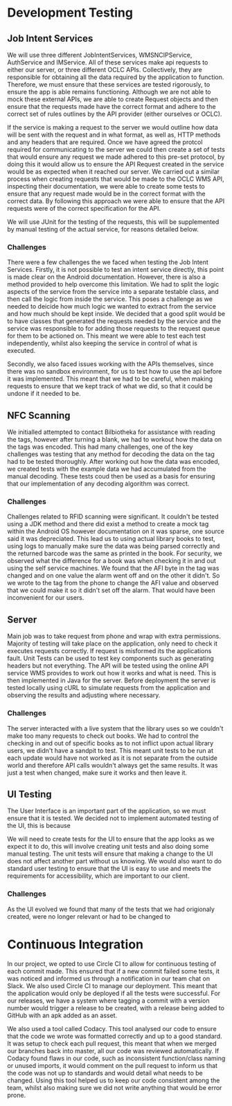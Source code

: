 
# Development Testing

## Job Intent Services

We will use three different JobIntentServices, WMSNCIPService, AuthService and IMService. All of these services make api requests to either our server, or three different OCLC APIs. Collectively, they are responsible for obtaining all the data required by the application to function. Therefore, we must ensure that these services are tested rigorously, to ensure the app is able remains functioning. Although we are not able to mock these external APIs, we are able to create Request objects and then ensure that the requests made have the correct format and adhere to the correct set of rules outlines by the API provider (either ourselves or OCLC).

If the service is making a request to the server we would outline how data will be sent with the request and in what format, as well as, HTTP methods and any headers that are required. Once we have agreed the protcol required for communicating to the server we could then create a set of tests that would ensure any request we made adhered to this pre-set protocol, by doing this it would allow us to ensure the API Request created in the service would be as expected when it reached our server. We carried out a similar process when creating requests that would be made to the OCLC WMS API, inspecting their documentation, we were able to create some tests to ensure that any request made would be in the correct format with the correct data. By following this approach we were able to ensure that the API requests were of the correct specification for the API.

We will use JUnit for the testing of the requests, this will be supplemented by manual testing of the actual service, for reasons detailed below.

### Challenges

There were a few challenges the we faced when testing the Job Intent Services. Firstly, it is not possible to test an intent service directly, this point is made clear on the Android documentation. However, there is also a method provided to help overcome this limitation. We had to split the logic aspects of the service from the service into a separate testable class, and then call the logic from inside the service. This poses a challenge as we needed to deicide how much logic we wanted to extract from the service and how much should be kept inside. We decided that a good split would be to have classes that generated the requests needed by the service and the service was responsible to for adding those requests to the request queue for them to be actioned on. This meant we were able to test each test independently, whilst also keeping the service in control of what is executed. 

Secondly, we also faced issues working with the APIs themselves, since there was no sandbox environment, for us to test how to use the api before it was implemented. This meant that we had to be careful, when making requests to ensure that we kept track of what we did, so that it could be undone if it needed to be.


## NFC Scanning

We initialled attempted to contact Bilbiotheka for assistance with reading the tags, however after turning a blank, we had to workout how the data on the tags was encoded. This had many challenges, one of the key challenges was testing that any method for decoding the data on the tag had to be tested thoroughly. After working out how the data was encoded, we created tests with the example data we had accumulated from the manual decoding. These tests coud then be used as a basis for ensuring that our implementation of any decoding algorithm was correct.

### Challenges

Challenges related to RFID scanning were significant. It couldn't be tested using a JDK method and there did exist a method to create a mock tag within the Android OS however documentation on it was sparse, one source said it was depreciated. This lead us to using actual library books to test, using logs to manually make sure the data was being parsed correctly and the returned barcode was the same as printed in the book. For security, we observed what the difference for a book was when checking it in and out using the self service machines. We found that the AFI byte in the tag was changed and on one value the alarm went off and on the other it didn't. So we wrote to the tag from the phone to change the AFI value and observed that we could make it so it didn't set off the alarm. That would have been inconvenient for our users.

## Server
Main job was to take request from phone and wrap with extra permissions. Majority of testing will take place on the application, only need to check it executes requests correctly. If request is misformed its the applications fault. Unit Tests can be used to test key components such as generating headers but not everything. The API will be tested using the online API service WMS provides to work out how it works and what is need. This is then implemented in Java for the server. Before deployment the server is tested locally using cURL to simulate requests from the application and observing the results and adjusting where necessary.  

### Challenges

The server interacted with a live system that the library uses so we couldn't make too many requests to check out books. We had to control the checking in and out of specific books as to not inflict upon actual library users, we didn't have a sandpit to test. This meant unit tests to be run at each update would have not worked as it is not separate from the outside world and therefore API calls wouldn't always get the same results. It was just a test when changed, make sure it works and then leave it. 

## UI Testing
The User Interface is an important part of the application, so we must ensure that it is tested. We decided not to implement automated testing of the UI, this is because

We will need to create tests for the UI to ensure that the app looks as we expect it to do, this will involve creating unit tests and also doing some manual testing. The unit tests will ensure that making a change to the UI does not affect another part without us knowing. We would also want to do standard user testing to ensure that the UI is easy to use and meets the requirements for accessibility, which are important to our client.

### Challenges

As the UI evolved we found that many of the tests that we had origionaly created, were no longer relevant or had to be changed to 



# Continuous Integration

In our project, we opted to use Circle CI to allow for continuous testing of each commit made. This ensured that if a new commit failed some tests, it was noticed and informed us through a notification in our team chat on Slack. We also used Circle CI to manage our deployment. This meant that the application would only be deployed if all the tests were successful. For our releases, we have a system where tagging a commit with a version number would trigger a release to be created, with a release being added to GitHub with an apk added as an asset.

We also used a tool called Codacy. This tool analysed our code to ensure that the code we wrote was formatted correctly and up to a good standard. It was setup to check each pull request, this meant that when we merged our branches back into master, all our code was reviewed automatically. If Codacy found flaws in our code, such as inconsistent function/class naming or unused imports, it would comment on the pull request to inform us that the code was not up to standards and would detail what needs to be changed. Using this tool helped us to keep our code consistent among the team, whilst also making sure we did not write anything that would be error prone. 


